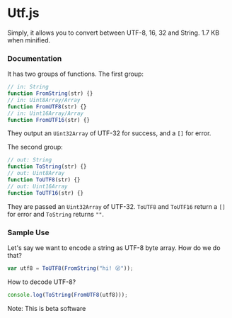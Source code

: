 # Utf.js

Simply, it allows you to convert between UTF-8, 16, 32 and String. 1.7 KB when minified.

### Documentation

It has two groups of functions. The first group:

```javascript
// in: String
function FromString(str) {}
// in: Uint8Array/Array
function FromUTF8(str) {}
// in: Uint16Array/Array
function FromUTF16(str) {}
```

They output an `Uint32Array` of UTF-32 for success, and a `[]` for error.

The second group:

```javascript
// out: String
function ToString(str) {}
// out: Uint8Array
function ToUTF8(str) {}
// out: Uint16Array
function ToUTF16(str) {}
```

They are passed an `Uint32Array` of UTF-32. `ToUTF8` and `ToUTF16` return a `[]` for error and `ToString` returns `""`.

### Sample Use

Let's say we want to encode a string as UTF-8 byte array. How do we do that?

```javascript
var utf8 = ToUTF8(FromString("hi! 😮"));
```

How to decode UTF-8?

```javascript
console.log(ToString(FromUTF8(utf8)));
```

Note: This is beta software
